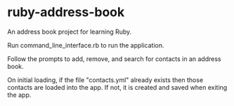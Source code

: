 # ruby-address-book
An address book project for learning Ruby.

Run command_line_interface.rb to run the application.

Follow the prompts to add, remove, and search for contacts in an address book.

On initial loading, if the file "contacts.yml" already exists then those contacts are loaded into the app.
If not, it is created and saved when exiting the app.
